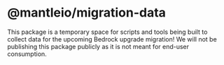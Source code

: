 # @mantleio/migration-data

This package is a temporary space for scripts and tools being built to collect data for the upcoming Bedrock upgrade migration!
We will not be publishing this package publicly as it is not meant for end-user consumption.
